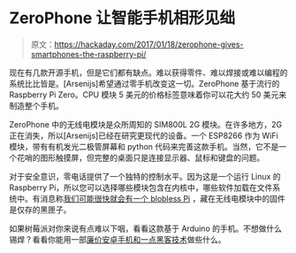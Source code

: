 # ZeroPhone 让智能手机相形见绌

> 原文：<https://hackaday.com/2017/01/18/zerophone-gives-smartphones-the-raspberry-pi/>

现在有几款开源手机，但是它们都有缺点。难以获得零件、难以焊接或难以编程的系统比比皆是。[Arsenijs]希望通过零手机改变这一切。ZeroPhone 基于流行的 Raspberry Pi Zero。CPU 模块 5 美元的价格标签意味着你可以花大约 50 美元来制造整个手机。

ZeroPhone 中的无线电模块是众所周知的 SIM800L 2G 模块。在许多地方，2G 正在消失，所以[Arsenijs]已经在研究更现代的设备。一个 ESP8266 作为 WiFi 模块，带有有机发光二极管屏幕和 python 代码来完善这款手机。当然，它不是一个花哨的图形触摸屏，但完整的桌面只是连接显示器、鼠标和键盘的问题。

对于安全意识，零电话提供了一个独特的控制水平。因为这是一个运行 Linux 的 Raspberry Pi，所以您可以选择哪些模块包含在内核中，哪些软件加载在文件系统中。有消息称[我们可能很快就会有一个 blobless Pi](http://hackaday.com/2017/01/14/blob-less-raspberry-pi-linux-is-a-step-closer/) ，藏在无线电模块中的固件是仅存的黑匣子。

如果树莓派对你来说有点难以下咽，看看这款基于 Arduino 的手机。不想做什么锡焊？看看你能用一部[廉价安卓手机和一点黑客技术](http://hackaday.com/2015/09/10/want-a-low-cost-arm-platform-grab-a-prepaid-android-phone/)做些什么。